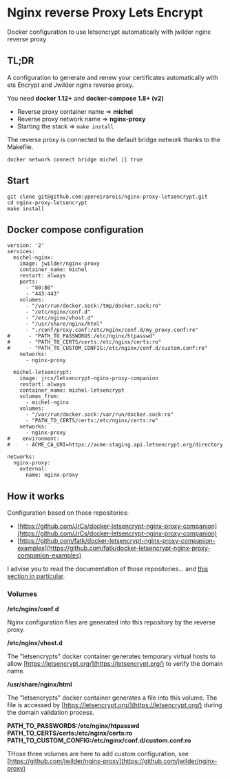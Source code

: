 # Nginx reverse Proxy Lets Encrypt

Docker configuration to use letsencrypt automatically with jwilder nginx reverse proxy

## TL;DR

A configuration to generate and renew your certificates automatically with ets Encrypt and Jwilder nginx reverse proxy.

You need **docker 1.12+** and **docker-compose 1.8+ (v2)**

* Reverse proxy container name => **michel**
* Reverse proxy network name => **nginx-proxy**
* Starting the stack => `make install`

The reverse proxy is connected to the default bridge network thanks to the Makefile.

```
docker network connect bridge michel || true
```

## Start 

```
git clone git@github.com:ypereirareis/nginx-proxy-letsencrypt.git
cd nginx-proxy-letsencrypt
make install
```

## Docker compose configuration

```
version: '2'
services:
  michel-nginx:
    image: jwilder/nginx-proxy
    container_name: michel
    restart: always
    ports:
      - "80:80"
      - "443:443"
    volumes:
      - "/var/run/docker.sock:/tmp/docker.sock:ro"
      - "/etc/nginx/conf.d"
      - "/etc/nginx/vhost.d"
      - "/usr/share/nginx/html"
      - "./conf/proxy.conf:/etc/nginx/conf.d/my_proxy.conf:ro"
#      - "PATH_TO_PASSWORDS:/etc/nginx/htpasswd"
#      - "PATH_TO_CERTS/certs:/etc/nginx/certs:ro"
#      - "PATH_TO_CUSTOM_CONFIG:/etc/nginx/conf.d/custom.conf:ro"
    networks:
      - nginx-proxy

  michel-letsencrypt:
    image: jrcs/letsencrypt-nginx-proxy-companion
    restart: always
    container_name: michel-letsencrypt
    volumes_from:
      - michel-nginx
    volumes:
      - "/var/run/docker.sock:/var/run/docker.sock:ro"
      - "PATH_TO_CERTS/certs:/etc/nginx/certs:rw"
    networks:
      - nginx-proxy
#    environment:
#     - ACME_CA_URI=https://acme-staging.api.letsencrypt.org/directory

networks:
  nginx-proxy:
    external:
      name: nginx-proxy

```

## How it works

Configuration based on those repositories:

* [https://github.com/JrCs/docker-letsencrypt-nginx-proxy-companion](https://github.com/JrCs/docker-letsencrypt-nginx-proxy-companion)
* [https://github.com/fatk/docker-letsencrypt-nginx-proxy-companion-examples](https://github.com/fatk/docker-letsencrypt-nginx-proxy-companion-examples)

I advise you to read the documentation of those repositories...
and [this section in particular](https://github.com/JrCs/docker-letsencrypt-nginx-proxy-companion#lets-encrypt).

### Volumes

**/etc/nginx/conf.d**

Nginx configuration files are generated into this repository by the reverse proxy.

**/etc/nginx/vhost.d**

The "letsencrypts" docker container generates temporary virtual hosts to allow [https://letsencrypt.org/](https://letsencrypt.org/) to verify the domain name.

**/usr/share/nginx/html**

The "letsencrypts" docker container generates a file into this volume.
The file is accessed by [https://letsencrypt.org/](https://letsencrypt.org/) during the domain validation process.


**PATH_TO_PASSWORDS:/etc/nginx/htpasswd**  
**PATH_TO_CERTS/certs:/etc/nginx/certs:ro**  
**PATH_TO_CUSTOM_CONFIG:/etc/nginx/conf.d/custom.conf:ro**  

THose three volumes are here to add custom configuration, see [https://github.com/jwilder/nginx-proxy](https://github.com/jwilder/nginx-proxy)
